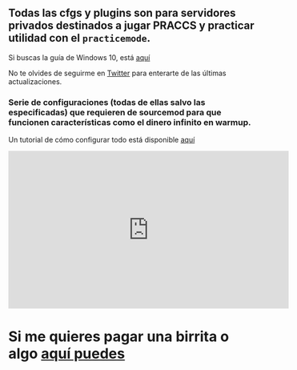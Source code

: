 ## Todas las cfgs y plugins son para servidores privados destinados a jugar PRACCS y practicar utilidad con el `practicemode`.

Si buscas la guía de Windows 10, está [aquí](https://github.com/thinkii/PC)

No te olvides de seguirme en [Twitter](https://twitter.com/thinkiiCS) para enterarte de las últimas actualizaciones.

### Serie de configuraciones (todas de ellas salvo las especificadas) que requieren de sourcemod para que funcionen características como el dinero infinito en warmup.

Un tutorial de cómo configurar todo está disponible [aquí](https://www.youtube.com/watch?v=OLvgXZ_EmOY) 

<iframe width="560" height="315" src="https://www.youtube.com/embed/OLvgXZ_EmOY" frameborder="0" allow="accelerometer; autoplay; encrypted-media; gyroscope; picture-in-picture" allowfullscreen></iframe>

# Si me quieres pagar una birrita o algo [aquí puedes](https://www.paypal.me/thinkii)
